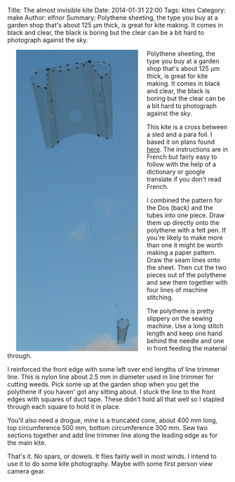 Title: The almost invisible kite
Date: 2014-01-31 22:00
Tags: kites
Category: make
Author: elfnor
Summary: Polythene sheeting, the type you buy at a garden shop that's about 125 μm thick, is great for kite making. It comes in black and clear, the black is boring but the clear can be a bit hard to photograph against the sky.

<img align="left" style="margin: 0px 20px" alt="parasled" src="/images/parasled.jpg?w=121" width="278" height="686" /></a>

Polythene sheeting, the type you buy at a garden shop that's about 125 μm thick, is great for kite making. It comes in black and clear, the black is boring but the clear can be a bit hard to photograph against the sky.

This kite is a cross between a sled and a para foil. I based it on plans found [here](http://www.kiteplans.org/pln_1074/). The instructions are in French but fairly easy to follow with the help of a dictionary or google translate if you don't read French.

I combined the pattern for the Dos (back) and the tubes into one piece. Draw them up directly onto the polythene with a felt pen. If you're likely to make more than one it might be worth making a paper pattern. Draw the seam lines onto the sheet. Then cut the two pieces out of the polythene and sew them together with four lines of machine stitching.

The polythene is pretty slippery on the sewing machine. Use a long stitch length and keep one hand behind the needle and one in front feeding the material through.

I reinforced the front edge with some left over end lengths of line trimmer line. This is nylon line about 2.5 mm in diameter used in line trimmer for cutting weeds. Pick some up at the garden shop when you get the polythene if you haven' got any sitting about.  I stuck the line to the front edges with squares of duct tape. These didn't hold all that well so I stapled through each square to hold it in place.

You'll also need a drogue, mine is a truncated cone, about 400 mm long, top circumference 500 mm, bottom circumference 300 mm. Sew two sections together and add line trimmer line along the leading edge as for the main kite.

That's it. No spars, or dowels. It flies fairly well in most winds. I intend to use it to do some kite photography. Maybe with some first person view camera gear.
